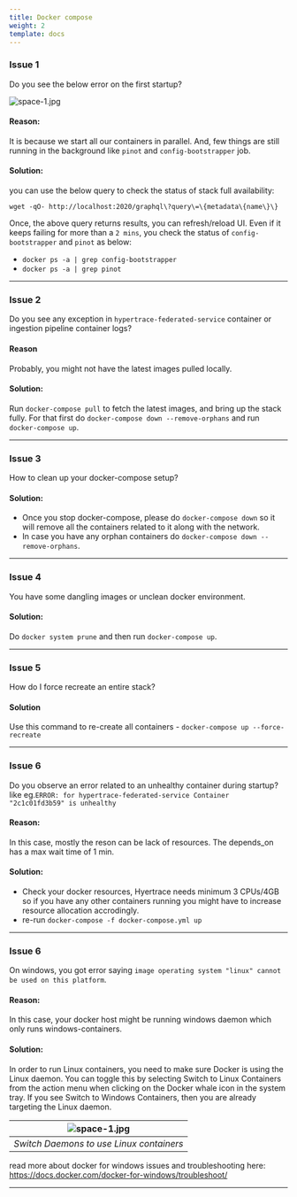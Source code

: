 ```yaml
---
title: Docker compose
weight: 2
template: docs
---
```


### Issue 1
Do you see the below error on the first startup?

![space-1.jpg](https://s3.amazonaws.com/fininity.tech/DT/docker-compose-error.png) 


#### Reason:
It is because we start all our containers in parallel. And, few things are still running in the background like `pinot` and `config-bootstrapper` job.
#### Solution:
you can use the below query to check the status of stack full availability:
```
wget -qO- http://localhost:2020/graphql\?query\=\{metadata\{name\}\} 
```

Once, the above query returns results, you can refresh/reload UI.
Even if it keeps failing for more than a `2 mins`, you check the status of
`config-bootstrapper` and `pinot` as below:

- `docker ps -a | grep config-bootstrapper`
- `docker ps -a | grep pinot`

<hr />



### Issue 2
Do you see any exception in `hypertrace-federated-service` container or ingestion pipeline container logs?
#### Reason
Probably, you might not have the latest images pulled locally.
####  Solution:
Run `docker-compose pull` to fetch the latest images, and bring up the stack fully. For that first do `docker-compose down --remove-orphans` and run `docker-compose up`.

<hr />

### Issue 3
How to clean up your docker-compose setup?
#### Solution:
- Once you stop docker-compose, please do `docker-compose down` so it will remove all the containers related to it along with the network. 
- In case you have any orphan containers do `docker-compose down --remove-orphans`. 

<hr />

### Issue 4
You have some dangling images or unclean docker environment. 
#### Solution:
Do `docker system prune` and then run `docker-compose up`.

<hr />

### Issue 5
How do I force recreate an entire stack?
#### Solution
Use this command to re-create all containers - `docker-compose up --force-recreate`

<hr />

### Issue 6
Do you observe an error related to an unhealthy container during startup?
like eg.`ERROR: for hypertrace-federated-service Container "2c1c01fd3b59" is unhealthy`
#### Reason: 
In this case, mostly the reson can be lack of resources. The depends_on has a max wait time of 1 min.
#### Solution:
- Check your docker resources, Hyertrace needs minimum 3 CPUs/4GB so if you have any other containers running you might have to increase resource allocation accrodingly. 
- re-run `docker-compose -f docker-compose.yml up`

<hr />


### Issue 6
On windows, you got error saying `image operating system "linux" cannot be used on this platform`.
#### Reason: 
In this case, your docker host might be running windows daemon which only runs windows-containers. 
#### Solution:
In order to run Linux containers, you need to make sure Docker is using the Linux daemon. You can toggle this by selecting Switch to Linux Containers from the action menu when clicking on the Docker whale icon in the system tray. If you see Switch to Windows Containers, then you are already targeting the Linux daemon. 

| ![space-1.jpg](https://docs.microsoft.com/en-us/virtualization/windowscontainers/quick-start/media/switchdaemon.png) | 
|:--:| 
| *Switch Daemons to use Linux containers* |


read more about docker for windows issues and troubleshooting here: https://docs.docker.com/docker-for-windows/troubleshoot/

<hr />